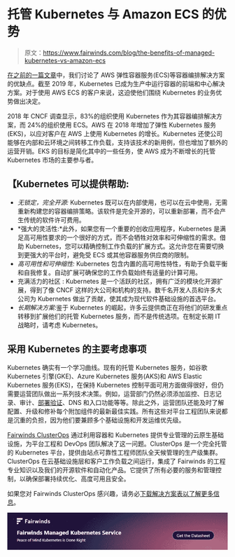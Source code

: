 # 托管 Kubernetes 与 Amazon ECS 的优势

> 原文：<https://www.fairwinds.com/blog/the-benefits-of-managed-kubernetes-vs-amazon-ecs>

 [在之前的一篇文章](/thoughts/deciding-on-amazon-ecs-vs-kubernetes-for-container-orchestration)中，我们讨论了 AWS 弹性容器服务(ECS)等容器编排解决方案的优缺点。截至 2019 年，Kubernetes 已成为生产中运行容器的前端和中心解决方案。对于使用 AWS ECS 的客户来说，这迫使他们围绕 Kubernetes 的业务优势做出决定。

2018 年 CNCF 调查显示，83%的组织使用 Kubernetes 作为其容器编排解决方案，而 24%的组织使用 ECS。AWS 在 2018 年增加了弹性 Kubernetes 服务(EKS)，以应对客户在 AWS 上使用 Kubernetes 的增长。Kubernetes 还使公司能够在内部和云环境之间转移工作负载，支持该技术的新用例，但也增加了额外的运营开销。EKS 的目标是简化其中的一些任务，使 AWS 成为不断增长的托管 Kubernetes 市场的主要参与者。

## 【Kubernetes 可以提供帮助:

*   *无锁定，完全开源:* Kubernetes 既可以在内部使用，也可以在云中使用，无需重新构建您的容器编排策略。该软件是完全开源的，可以重新部署，而不会产生传统的软件许可费用。
*   *强大的灵活性:*此外，如果您有一个重要的创收应用程序，Kubernetes 是满足高可用性要求的一个很好的方式，而不会牺牲对效率和可伸缩性的需求。借助 Kubernetes，您可以精确控制工作负载的扩展方式。这允许您在需要切换到更强大的平台时，避免受 ECS 或其他容器服务供应商的限制。
*   *高可用性和可伸缩性:* Kubernetes 包含内置的高可用性特性，有助于负载平衡和自我修复。自动扩展可确保您的工作负载始终有适量的计算可用。
*   充满活力的社区 : Kubernetes 是一个活跃的社区，拥有广泛的模块化开源扩展，得到了像 CNCF 这样的大公司和机构的支持。数千名开发人员和许多大公司为 Kubernetes 做出了贡献，使其成为现代软件基础设施的首选平台。
*   *长期解决方案*:鉴于 Kubernetes 的崛起，许多云提供商正在将他们的研发重点转移到扩展他们的托管 Kubernetes 服务，而不是传统选项。在制定长期 IT 战略时，请考虑 Kubernetes。

## **采用 Kubernetes 的主要考虑事项**

Kubernetes 确实有一个学习曲线。现有的托管 Kubernetes 服务，如谷歌 Kubernetes 引擎(GKE)、Azure Kubernetes 服务(AKS)和 AWS Elastic Kubernetes 服务(EKS)，在保持 Kubernetes 控制平面可用方面做得很好，但仍需要运营团队做出一系列技术决策。例如，运营部门仍然必须添加监控、日志记录、审计、[部署验证](/polaris)、DNS 和入口功能等等。除此之外，运营团队还能及时了解配置、升级和修补每个附加组件的最新最佳实践。所有这些对平台工程团队来说都是沉重的负担，因为他们要兼顾多个基础设施和开发运维优先级。

[Fairwinds ClusterOps](/clusterops) 通过利用容器和 Kubernetes 提供专业管理的云原生基础设施，为平台工程和 DevOps 团队解决了这一问题。ClusterOps 是一个完全托管的 Kubernetes 平台，提供由站点可靠性工程师团队全天候管理的生产级集群。ClusterOps 在云基础设施层和客户工作负载之间运行，集成了 Fairwinds 的工程专业知识以及我们的开源软件和自动化产品。它提供了所有必要的服务和管理控制，以确保部署持续优化、高度可用且安全。

如果您对 Fairwinds ClusterOps 感兴趣，请务必[下载解决方案表以了解更多信息](/clusterops-solution-sheet)。

[![ Fairwinds Managed Kubernetes Services Get the Datasheet](img/b7432d78ee47cfb59707e486d127e6e4.png)](https://cta-redirect.hubspot.com/cta/redirect/2184645/14d392aa-db7c-492b-8233-fb071ff3b1b9)